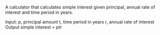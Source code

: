 A calculator that calculates simple interest given principal, annual rate of interest and time period in years.

Input:
p, principal amount
   t, time period in years
   r, annual rate of interest
Output
   simple interest = p*t*r
